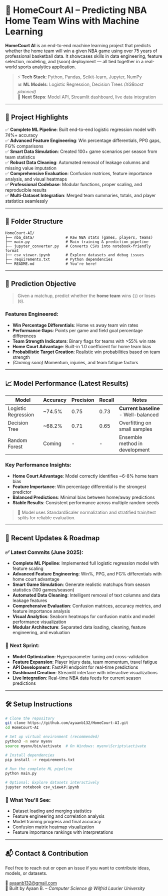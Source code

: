 # 🏀 HomeCourt AI – Predicting NBA Home Team Wins with Machine Learning

**HomeCourt AI** is an end-to-end machine learning project that predicts whether the home team will win a given NBA game using over 75 years of professional basketball data. It showcases skills in data engineering, feature selection, modeling, and (soon) deployment — all tied together in a real-world sports analytics application.

> ⚡ **Tech Stack**: Python, Pandas, Scikit-learn, Jupyter, NumPy\
> 📊 **ML Models**: Logistic Regression, Decision Trees *(XGBoost planned)*\
> 🚀 **Next Steps**: Model API, Streamlit dashboard, live data integration

---

## 📌 Project Highlights

✅ **Complete ML Pipeline**: Built end-to-end logistic regression model with 74%+ accuracy\
✅ **Advanced Feature Engineering**: Win percentage differentials, PPG gaps, FG% comparisons\
✅ **Smart Data Simulation**: Created 100+ game scenarios per season from team statistics\
✅ **Robust Data Cleaning**: Automated removal of leakage columns and missing value imputation\
✅ **Comprehensive Evaluation**: Confusion matrices, feature importance analysis, and visual heatmaps\
✅ **Professional Codebase**: Modular functions, proper scaling, and reproducible results\
✅ **Multi-Dataset Integration**: Merged team summaries, totals, and player statistics seamlessly

---

## 📁 Folder Structure

```
HomeCourt-AI/
├── nba_data/              # Raw NBA stats (games, players, teams)
├── main.py                # Main training & prediction pipeline
├── jupyter_converter.py   # Converts CSVs into notebook-friendly format
├── csv_viewer.ipynb       # Explore datasets and debug issues
├── requirements.txt       # Python dependencies
└── README.md              # You're here!
```

---

## 🔮 Prediction Objective

> Given a matchup, predict whether the **home team** wins (`1`) or loses (`0`).

### Features Engineered:

- **Win Percentage Differentials**: Home vs away team win rates
- **Performance Gaps**: Points per game and field goal percentage differences  
- **Team Strength Indicators**: Binary flags for teams with >55% win rate
- **Home Court Advantage**: Built-in 1.0 coefficient for home team bias
- **Probabilistic Target Creation**: Realistic win probabilities based on team strength
- *(Coming soon)* Momentum, injuries, and team fatigue factors

---

## 📈 Model Performance (Latest Results)

| Model               | Accuracy | Precision | Recall | Notes                              |
| ------------------- | -------- | --------- | ------ | ---------------------------------- |
| Logistic Regression | ~74.5%   | 0.75      | 0.73   | **Current baseline** - Well-balanced |
| Decision Tree       | ~68.2%   | 0.71      | 0.65   | Overfitting on small samples       |
| Random Forest       | Coming   | -         | -      | Ensemble method in development      |

### Key Performance Insights:
- **Home Court Advantage**: Model correctly identifies ~6-8% home team bias
- **Feature Importance**: Win percentage differential is the strongest predictor
- **Balanced Predictions**: Minimal bias between home/away predictions
- **Stable Results**: Consistent performance across multiple random seeds

> 🔧 Model uses StandardScaler normalization and stratified train/test splits for reliable evaluation.

---


## 🧠 Recent Updates & Roadmap

### ✅ **Latest Commits (June 2025)**:
- **Complete ML Pipeline**: Implemented full logistic regression model with feature scaling
- **Advanced Feature Engineering**: Win%, PPG, and FG% differentials with home court advantage
- **Smart Game Simulation**: Generate realistic matchups from season statistics (100 games/season)
- **Automated Data Cleaning**: Intelligent removal of text columns and data leakage features
- **Comprehensive Evaluation**: Confusion matrices, accuracy metrics, and feature importance analysis
- **Visual Analytics**: Seaborn heatmaps for confusion matrix and model performance visualization
- **Modular Architecture**: Separated data loading, cleaning, feature engineering, and evaluation

### 🚀 **Next Sprint**:
- **Model Optimization**: Hyperparameter tuning and cross-validation
- **Feature Expansion**: Player injury data, team momentum, travel fatigue
- **API Development**: FastAPI endpoint for real-time predictions
- **Dashboard Creation**: Streamlit interface with interactive visualizations
- **Live Integration**: Real-time NBA data feeds for current season predictions

---

## 🛠 Setup Instructions

```bash
# Clone the repository
git clone https://github.com/ayaanb132/HomeCourt-AI.git
cd HomeCourt-AI

# Set up virtual environment (recommended)
python3 -m venv myenv
source myenv/bin/activate  # On Windows: myenv\Scripts\activate

# Install dependencies
pip install -r requirements.txt

# Run the complete ML pipeline
python main.py

# Optional: Explore datasets interactively
jupyter notebook csv_viewer.ipynb
```

### 🎯 **What You'll See:**
- Dataset loading and merging statistics
- Feature engineering and correlation analysis  
- Model training progress and final accuracy
- Confusion matrix heatmap visualization
- Feature importance rankings with interpretations

---

## 📬 Contact & Contribution

Feel free to reach out or open an issue if you want to contribute ideas, models, or datasets.

📧 [ayaanb132@gmail.com](mailto\:ayaanb132@gmail.com)\
📍 Built by Ayaan B. – *Computer Science @ Wilfrid Laurier University*

